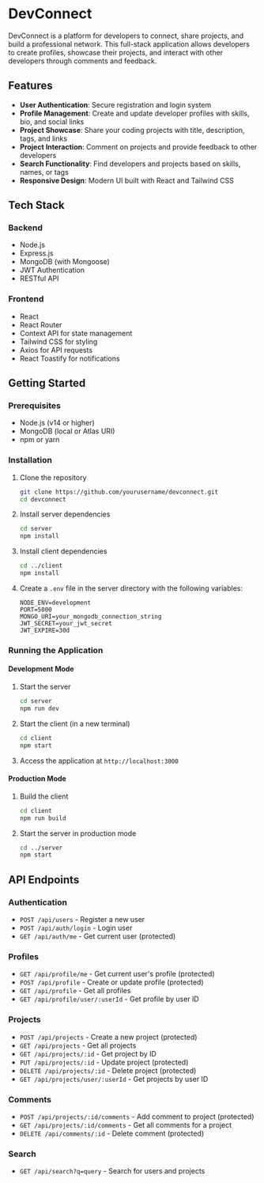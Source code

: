 # DevConnect

DevConnect is a platform for developers to connect, share projects, and build a professional network. This full-stack application allows developers to create profiles, showcase their projects, and interact with other developers through comments and feedback.

## Features

- **User Authentication**: Secure registration and login system
- **Profile Management**: Create and update developer profiles with skills, bio, and social links
- **Project Showcase**: Share your coding projects with title, description, tags, and links
- **Project Interaction**: Comment on projects and provide feedback to other developers
- **Search Functionality**: Find developers and projects based on skills, names, or tags
- **Responsive Design**: Modern UI built with React and Tailwind CSS

## Tech Stack

### Backend
- Node.js
- Express.js
- MongoDB (with Mongoose)
- JWT Authentication
- RESTful API

### Frontend
- React
- React Router
- Context API for state management
- Tailwind CSS for styling
- Axios for API requests
- React Toastify for notifications

## Getting Started

### Prerequisites

- Node.js (v14 or higher)
- MongoDB (local or Atlas URI)
- npm or yarn

### Installation

1. Clone the repository
   ```bash
   git clone https://github.com/yourusername/devconnect.git
   cd devconnect
   ```

2. Install server dependencies
   ```bash
   cd server
   npm install
   ```

3. Install client dependencies
   ```bash
   cd ../client
   npm install
   ```

4. Create a `.env` file in the server directory with the following variables:
   ```
   NODE_ENV=development
   PORT=5000
   MONGO_URI=your_mongodb_connection_string
   JWT_SECRET=your_jwt_secret
   JWT_EXPIRE=30d
   ```

### Running the Application

#### Development Mode

1. Start the server
   ```bash
   cd server
   npm run dev
   ```

2. Start the client (in a new terminal)
   ```bash
   cd client
   npm start
   ```

3. Access the application at `http://localhost:3000`

#### Production Mode

1. Build the client
   ```bash
   cd client
   npm run build
   ```

2. Start the server in production mode
   ```bash
   cd ../server
   npm start
   ```

## API Endpoints

### Authentication
- `POST /api/users` - Register a new user
- `POST /api/auth/login` - Login user
- `GET /api/auth/me` - Get current user (protected)

### Profiles
- `GET /api/profile/me` - Get current user's profile (protected)
- `POST /api/profile` - Create or update profile (protected)
- `GET /api/profile` - Get all profiles
- `GET /api/profile/user/:userId` - Get profile by user ID

### Projects
- `POST /api/projects` - Create a new project (protected)
- `GET /api/projects` - Get all projects
- `GET /api/projects/:id` - Get project by ID
- `PUT /api/projects/:id` - Update project (protected)
- `DELETE /api/projects/:id` - Delete project (protected)
- `GET /api/projects/user/:userId` - Get projects by user ID

### Comments
- `POST /api/projects/:id/comments` - Add comment to project (protected)
- `GET /api/projects/:id/comments` - Get all comments for a project
- `DELETE /api/comments/:id` - Delete comment (protected)

### Search
- `GET /api/search?q=query` - Search for users and projects